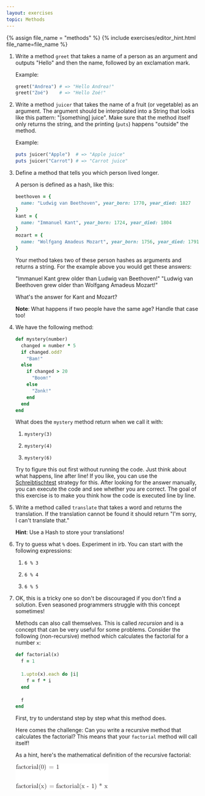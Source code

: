 ```yaml
---
layout: exercises
topic: Methods
---
```


{% assign file_name = "methods" %}
{% include exercises/editor_hint.html file_name=file_name %}

1.  Write a method `greet` that takes a name of a person as an argument and outputs "Hello" and then the name, followed by an exclamation mark.

    Example:

    ```ruby
    greet("Andrea") # => "Hello Andrea!"
    greet("Zoé")    # => "Hello Zoé!"
    ```

2.  Write a method `juicer` that takes the name of a fruit (or vegetable) as an argument. The argument should be interpolated into a String that looks like this pattern: "[something] juice". Make sure that the method itself only returns the string, and the printing (`puts`) happens "outside" the method.

    Example:

    ```ruby
    puts juicer("Apple")  # => "Apple juice"
    puts juicer("Carrot") # => "Carrot juice"
    ```

3.  Define a method that tells you which person lived longer.

    A person is defined as a hash, like this:

    ```ruby
    beethoven = {
      name: "Ludwig van Beethoven", year_born: 1770, year_died: 1827
    }
    kant = {
      name: "Immanuel Kant", year_born: 1724, year_died: 1804
    }
    mozart = {
      name: "Wolfgang Amadeus Mozart", year_born: 1756, year_died: 1791
    }
    ```

    Your method takes two of these person hashes as arguments and returns a string. For the example above you would get these answers:

    "Immanuel Kant grew older than Ludwig van Beethoven!"
    "Ludwig van Beethoven grew older than Wolfgang Amadeus Mozart!"
    
    What's the answer for Kant and Mozart?
    
    __Note__: What happens if two people have the same age? Handle that case too!

4.  We have the following method:

    ```ruby
    def mystery(number)
      changed = number * 5
      if changed.odd?
        "Bam!"
      else
        if changed > 20
          "Boom!"
        else
          "Zonk!"
        end
      end
    end
    ```

    What does the `mystery` method return when we call it with:

    1. `mystery(3)`

    2. `mystery(4)`

    3. `mystery(6)`

    Try to figure this out first without running the code. Just think about what happens, line after line! If you like, you can use the [Schreibtischtest](https://de.wikipedia.org/wiki/Schreibtischtest) strategy for this. After looking for the answer manually, you can execute the code and see whether you are correct. The goal of this exercise is to make you think how the code is executed line by line.

5.  Write a method called `translate` that takes a word and returns the translation. If the translation cannot be found it should return "I'm sorry, I can't translate that."

    __Hint__: Use a Hash to store your translations!

6.  Try to guess what `%` does. Experiment in irb. You can start with the following expressions:

    1. `6 % 3`

    2. `6 % 4`

    3. `6 % 5`

7.  OK, this is a tricky one so don't be discouraged if you don't find a solution. Even seasoned programmers struggle with this concept sometimes!

    Methods can also call themselves. This is called _recursion_ and is a concept that can be very useful for some problems. Consider the following (non-recursive) method which calculates the factorial for a number `x`:

    ```ruby
    def factorial(x)
      f = 1

      1.upto(x).each do |i|
        f = f * i
      end

      f
    end
    ```

    First, try to understand step by step what this method does.

    Here comes the challenge: Can you write a recursive method that calculates the factorial? This means that your `factorial` method will call itself!

    As a hint, here's the mathematical definition of the recursive factorial:

    ![Recursive factorial formula](/exercises/writing-methods/factorial-recursive-formula.png)
